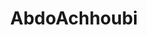 ---
title: AbdoAchhoubi
github: https://github.com/AbdoAchhoubi
mode: dark
transition: 1.6s
score: 91
archetype:
- Cool Banner
---